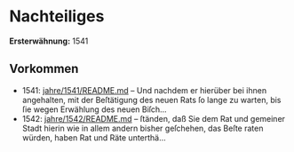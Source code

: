# Nachteiliges

**Ersterwähnung:** 1541

## Vorkommen
- 1541: [jahre/1541/README.md](../jahre/1541/README.md) – Und nachdem er
hierüber bei ihnen angehalten, mit der Beſtätigung des
neuen Rats ſo lange zu warten, bis ſie wegen Erwählung
des neuen Biſch...
- 1542: [jahre/1542/README.md](../jahre/1542/README.md) – ſtänden, daß Sie dem Rat
und gemeiner Stadt hierin wie in allem andern bisher
geſchehen, das Beſte raten würden, haben Rat und Räte
unterthä...

